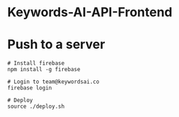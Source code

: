 # Keywords-AI-API-Frontend

# Push to a server
```
# Install firebase
npm install -g firebase

# Login to team@keywordsai.co
firebase login

# Deploy
source ./deploy.sh
```

